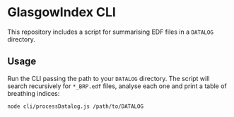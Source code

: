 # GlasgowIndex CLI

This repository includes a script for summarising EDF files in a `DATALOG` directory.

## Usage

Run the CLI passing the path to your `DATALOG` directory. The script will search
recursively for `*_BRP.edf` files, analyse each one and print a table of
breathing indices:

```bash
node cli/processDatalog.js /path/to/DATALOG
```
